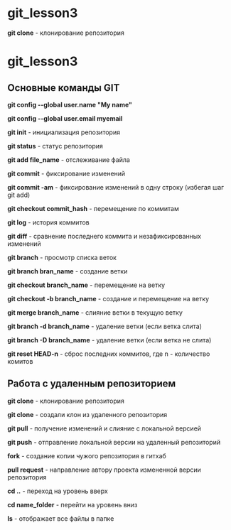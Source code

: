 # git_lesson3

**git clone** - клонирование репозитория

# git_lesson3

## Основные команды GIT 

**git config --global user.name "My name"**

**git config --global user.email myemail**

**git init** - инициализация репозитория

**git status** - статус репозитория

**git add file_name** - отслеживание файла

**git commit** - фиксирование изменений 

**git commit -am** - фиксирование изменений в одну строку (избегая шаг git add)

**git checkout commit_hash** - перемещение по коммитам

**git log** - история коммитов

**git diff** - сравнение последнего коммита и незафиксированных изменений

**git branch** - просмотр списка веток

**git branch bran_name** - создание ветки

**git checkout branch_name** - перемещение на ветку

**git checkout -b branch_name** - создание и перемещение на ветку

**git merge branch_name** - слияние ветки в текущую ветку

**git branch -d branch_name** - удаление ветки (если ветка слита)

**git branch -D branch_name** - удаление ветки (если ветка не слита)

**git reset HEAD-n** - сброс последних коммитов, где n - количество комитов




## Работа с удаленным репозиторием

**git clone** - клонирование репозитория

**git clone** - создали клон из удаленного репозитория

**git pull** - получение изменений и слияние с локальной версией

**git push** - отправление локальной версии на удаленный репозиторий

**fork** - создание копии чужого репозитория в гитхаб

**pull request** - направление автору проекта измененной версии репозитория

**cd ..** - переход на уровень вверх

**cd name_folder** - перейти на уровень вниз

**ls** - отображает все файлы в папке


